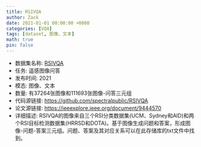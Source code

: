 ```yaml
---
title: RSIVQA
author: Zack
date: 2021-01-01 00:00:00 +0800
categories: [VQA]
tags: [dataset, 图像、文本]
math: true
pin: false
---
```

- 数据集名称: [RSIVQA](https://github.com/spectralpublic/RSIVQA)
- 任务: 遥感图像问答
- 发布时间: 2021
- 模态: 图像、文本
- 数量: 有37264张图像和111693张图像-问答三元组
- 代码源链接: https://github.com/spectralpublic/RSIVQA
- 论文源链接: https://ieeexplore.ieee.org/document/9444570
- 详细描述: RSIVQA的图像来自三个RSI分类数据集(UCM、Sydney和AID)和两个RSI目标检测数据集(HRRSD和DOTA)。基于图像生成问题和答案，形成图像-问题-答案三元组。问题、答案及其对应关系可以在此存储库的txt文件中找到。
